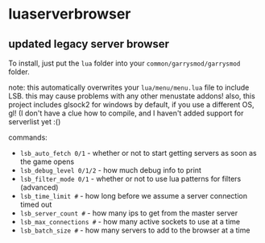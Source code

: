 # luaserverbrowser
## updated legacy server browser 

To install, just put the `lua` folder into your `common/garrysmod/garrysmod` folder.

note: this automatically overwrites your `lua/menu/menu.lua` file to include LSB. this may cause problems with any other menustate addons!
also, this project includes glsock2 for windows by default, if you use a different OS, gl! (I don't have a clue how to compile, and I haven't added support for serverlist yet :()

commands:
* `lsb_auto_fetch 0/1` - whether or not to start getting servers as soon as the game opens
* `lsb_debug_level 0/1/2` - how much debug info to print
* `lsb_filter_mode 0/1` - whether or not to use lua patterns for filters (advanced)
* `lsb_time_limit #` - how long before we assume a server connection timed out
* `lsb_server_count #` - how many ips to get from the master server
* `lsb_max_connections #` - how many active sockets to use at a time
* `lsb_batch_size #` - how many servers to add to the browser at a time


